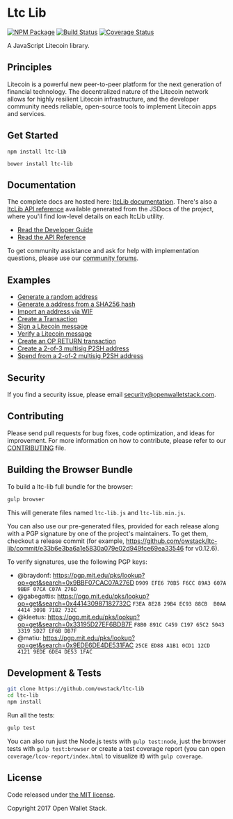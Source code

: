 Ltc Lib
=======

[![NPM Package](https://img.shields.io/npm/v/ltc-lib.svg?style=flat-square)](https://www.npmjs.org/package/ltc-lib)
[![Build Status](https://img.shields.io/travis/owstack/ltc-lib.svg?branch=master&style=flat-square)](https://travis-ci.org/owstack/ltc-lib)
[![Coverage Status](https://img.shields.io/coveralls/owstack/ltc-lib.svg?style=flat-square)](https://coveralls.io/r/owstack/ltc-lib)

A JavaScript Litecoin library.

## Principles

Litecoin is a powerful new peer-to-peer platform for the next generation of financial technology. The decentralized nature of the Litecoin network allows for highly resilient Litecoin infrastructure, and the developer community needs reliable, open-source tools to implement Litecoin apps and services.

## Get Started

```
npm install ltc-lib
```

```
bower install ltc-lib
```

## Documentation

The complete docs are hosted here: [ltcLib documentation](http://ltc.io/guide/). There's also a [ltcLib API reference](http://ltc.io/api/) available generated from the JSDocs of the project, where you'll find low-level details on each ltcLib utility.

- [Read the Developer Guide](http://ltcLib.io/guide/)
- [Read the API Reference](http://ltcLib.io/api/)

To get community assistance and ask for help with implementation questions, please use our [community forums](https://forum.ltcLib.io/).

## Examples

* [Generate a random address](https://github.com/owstack/ltc-lib/blob/master/docs/examples.md#generate-a-random-address)
* [Generate a address from a SHA256 hash](https://github.com/owstack/ltc-lib/blob/master/docs/examples.md#generate-a-address-from-a-sha256-hash)
* [Import an address via WIF](https://github.com/owstack/ltc-lib/blob/master/docs/examples.md#import-an-address-via-wif)
* [Create a Transaction](https://github.com/owstack/ltc-lib/blob/master/docs/examples.md#create-a-transaction)
* [Sign a Litecoin message](https://github.com/owstack/ltc-lib/blob/master/docs/examples.md#sign-a-litecoin-message)
* [Verify a Litecoin message](https://github.com/owstack/ltc-lib/blob/master/docs/examples.md#verify-a-litecoin-message)
* [Create an OP RETURN transaction](https://github.com/owstack/ltc-lib/blob/master/docs/examples.md#create-an-op-return-transaction)
* [Create a 2-of-3 multisig P2SH address](https://github.com/owstack/ltc-lib/blob/master/docs/examples.md#create-a-2-of-3-multisig-p2sh-address)
* [Spend from a 2-of-2 multisig P2SH address](https://github.com/owstack/ltc-lib/blob/master/docs/examples.md#spend-from-a-2-of-2-multisig-p2sh-address)


## Security

If you find a security issue, please email security@openwalletstack.com.

## Contributing

Please send pull requests for bug fixes, code optimization, and ideas for improvement. For more information on how to contribute, please refer to our [CONTRIBUTING](https://github.com/owstack/ltc-lib/blob/master/CONTRIBUTING.md) file.

## Building the Browser Bundle

To build a ltc-lib full bundle for the browser:

```sh
gulp browser
```

This will generate files named `ltc-lib.js` and `ltc-lib.min.js`.

You can also use our pre-generated files, provided for each release along with a PGP signature by one of the project's maintainers. To get them, checkout a release commit (for example, https://github.com/owstack/ltc-lib/commit/e33b6e3ba6a1e5830a079e02d949fce69ea33546 for v0.12.6).

To verify signatures, use the following PGP keys:
- @braydonf: https://pgp.mit.edu/pks/lookup?op=get&search=0x9BBF07CAC07A276D `D909 EFE6 70B5 F6CC 89A3 607A 9BBF 07CA C07A 276D`
- @gabegattis: https://pgp.mit.edu/pks/lookup?op=get&search=0x441430987182732C `F3EA 8E28 29B4 EC93 88CB  B0AA 4414 3098 7182 732C`
- @kleetus: https://pgp.mit.edu/pks/lookup?op=get&search=0x33195D27EF6BDB7F `F8B0 891C C459 C197 65C2 5043 3319 5D27 EF6B DB7F`
- @matiu: https://pgp.mit.edu/pks/lookup?op=get&search=0x9EDE6DE4DE531FAC `25CE ED88 A1B1 0CD1 12CD  4121 9EDE 6DE4 DE53 1FAC`


## Development & Tests

```sh
git clone https://github.com/owstack/ltc-lib
cd ltc-lib
npm install
```

Run all the tests:

```sh
gulp test
```

You can also run just the Node.js tests with `gulp test:node`, just the browser tests with `gulp test:browser`
or create a test coverage report (you can open `coverage/lcov-report/index.html` to visualize it) with `gulp coverage`.

## License

Code released under [the MIT license](https://github.com/owstack/ltc-lib/blob/master/LICENSE).

Copyright 2017 Open Wallet Stack.
